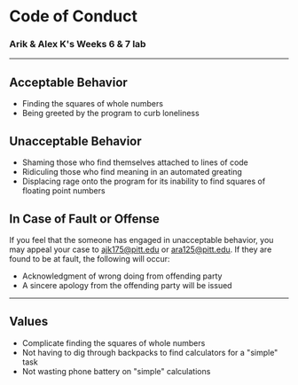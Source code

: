 # Code of Conduct
### Arik & Alex K's Weeks 6 & 7 lab

---

## Acceptable Behavior
- Finding the squares of whole numbers
- Being greeted by the program to curb loneliness

## Unacceptable Behavior
- Shaming those who find themselves attached to lines of code
- Ridiculing those who find meaning in an automated greating
- Displacing rage onto the program for its inability to find squares of floating point numbers

## In Case of Fault or Offense
If you feel that the someone has engaged in unacceptable behavior, you may appeal your case to ajk175@pitt.edu or ara125@pitt.edu. If they are found to be at fault, the following  will occur:
- Acknowledgment of wrong doing from offending party
- A sincere apology from the offending party will be issued

---

## Values
- Complicate finding the squares of whole numbers
- Not having to dig through backpacks to find calculators for a "simple" task
- Not wasting phone battery on "simple" calculations